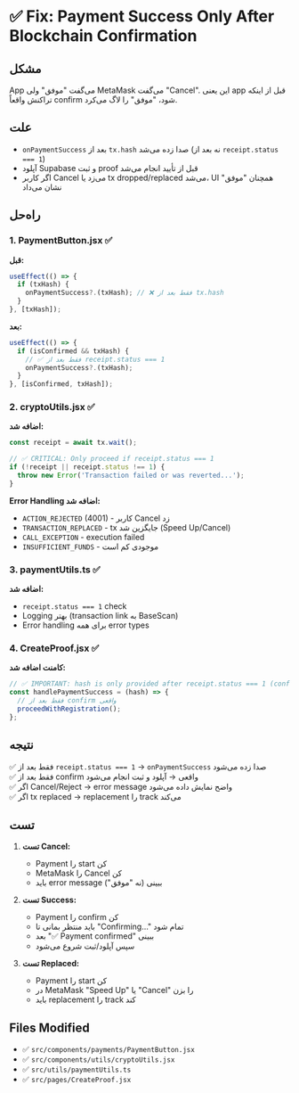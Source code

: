 # ✅ Fix: Payment Success Only After Blockchain Confirmation

## مشکل

App می‌گفت "موفق" ولی MetaMask می‌گفت "Cancel". این یعنی app قبل از اینکه تراکنش واقعاً confirm شود، "موفق" را لاگ می‌کرد.

## علت

- `onPaymentSuccess` بعد از `tx.hash` صدا زده می‌شد (نه بعد از `receipt.status === 1`)
- آپلود Supabase و ثبت proof قبل از تأیید انجام می‌شد
- اگر کاربر Cancel می‌زد یا tx dropped/replaced می‌شد، UI همچنان "موفق" نشان می‌داد

## راه‌حل

### 1. PaymentButton.jsx ✅
**قبل:**
```javascript
useEffect(() => {
  if (txHash) {
    onPaymentSuccess?.(txHash); // ❌ فقط بعد از tx.hash
  }
}, [txHash]);
```

**بعد:**
```javascript
useEffect(() => {
  if (isConfirmed && txHash) {
    // ✅ فقط بعد از receipt.status === 1
    onPaymentSuccess?.(txHash);
  }
}, [isConfirmed, txHash]);
```

### 2. cryptoUtils.jsx ✅
**اضافه شد:**
```javascript
const receipt = await tx.wait();

// ✅ CRITICAL: Only proceed if receipt.status === 1
if (!receipt || receipt.status !== 1) {
  throw new Error('Transaction failed or was reverted...');
}
```

**Error Handling اضافه شد:**
- `ACTION_REJECTED` (4001) - کاربر Cancel زد
- `TRANSACTION_REPLACED` - tx جایگزین شد (Speed Up/Cancel)
- `CALL_EXCEPTION` - execution failed
- `INSUFFICIENT_FUNDS` - موجودی کم است

### 3. paymentUtils.ts ✅
**اضافه شد:**
- `receipt.status === 1` check
- Logging بهتر (transaction link به BaseScan)
- Error handling برای همه error types

### 4. CreateProof.jsx ✅
**کامنت اضافه شد:**
```javascript
// ✅ IMPORTANT: hash is only provided after receipt.status === 1 (confirmed on blockchain)
const handlePaymentSuccess = (hash) => {
  // فقط بعد از confirm واقعی
  proceedWithRegistration();
};
```

## نتیجه

✅ فقط بعد از `receipt.status === 1` → `onPaymentSuccess` صدا زده می‌شود  
✅ فقط بعد از confirm واقعی → آپلود و ثبت انجام می‌شود  
✅ اگر Cancel/Reject → error message واضح نمایش داده می‌شود  
✅ اگر tx replaced → replacement را track می‌کند  

## تست

1. **تست Cancel:**
   - Payment را start کن
   - MetaMask را Cancel کن
   - باید error message ببینی (نه "موفق")

2. **تست Success:**
   - Payment را confirm کن
   - باید منتظر بمانی تا "Confirming..." تمام شود
   - بعد "✅ Payment confirmed" ببینی
   - سپس آپلود/ثبت شروع می‌شود

3. **تست Replaced:**
   - Payment را start کن
   - در MetaMask "Speed Up" یا "Cancel" را بزن
   - باید replacement را track کند

## Files Modified

- ✅ `src/components/payments/PaymentButton.jsx`
- ✅ `src/components/utils/cryptoUtils.jsx`
- ✅ `src/utils/paymentUtils.ts`
- ✅ `src/pages/CreateProof.jsx`

